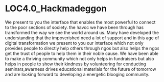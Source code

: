 # LOC4.0_Hackmadeggon
We present to you the interface that enables the most powerful to connect to the poor sections of society.
the havoc we have been through has transformed the way we see the world around us.
Many have developed the understanding that the impoverished need a lot of support and in this age of digital transformation we present to you our interface which not only provides people to directly help others through ngos but also helps the ngos get the trust of people to help them in their noble cause. We have been able to make a thriving community which not only helps in fundraisers but also helps in people to show their kindness by volunteering for conducting seminars,awarness drives educational materials for the future of tomorrow and are looking forward to developing a energetic blooging community.
